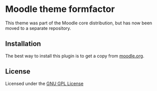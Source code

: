 Moodle theme formfactor
=======================

This theme was part of the Moodle core distribution, but has now been moved to a separate repository.

Installation
------------

The best way to install this plugin is to get a copy from [moodle.org](https://moodle.org/plugins/view.php?plugin=theme_formfactor).

License
-------

Licensed under the [GNU GPL License](http://www.gnu.org/copyleft/gpl.html)
